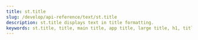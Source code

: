 ```yaml
---
title: st.title
slug: /develop/api-reference/text/st.title
description: st.title displays text in title formatting.
keywords: st.title, title, main title, app title, large title, h1, title formatting, page title, application title
---
```


<Autofunction function="streamlit.title" />
